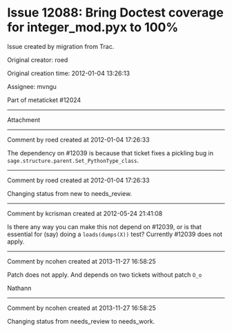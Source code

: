 # Issue 12088: Bring Doctest coverage for integer_mod.pyx to 100%

Issue created by migration from Trac.

Original creator: roed

Original creation time: 2012-01-04 13:26:13

Assignee: mvngu

Part of metaticket #12024


---

Attachment


---

Comment by roed created at 2012-01-04 17:26:33

The dependency on #12039 is because that ticket fixes a pickling bug in `sage.structure.parent.Set_PythonType_class`.


---

Comment by roed created at 2012-01-04 17:26:33

Changing status from new to needs_review.


---

Comment by kcrisman created at 2012-05-24 21:41:08

Is there any way you can make this not depend on #12039, or is that essential for (say) doing a `loads(dumps(X))` test?  Currently #12039 does not apply.


---

Comment by ncohen created at 2013-11-27 16:58:25

Patch does not apply. And depends on two tickets without patch `O_o`

Nathann


---

Comment by ncohen created at 2013-11-27 16:58:25

Changing status from needs_review to needs_work.
